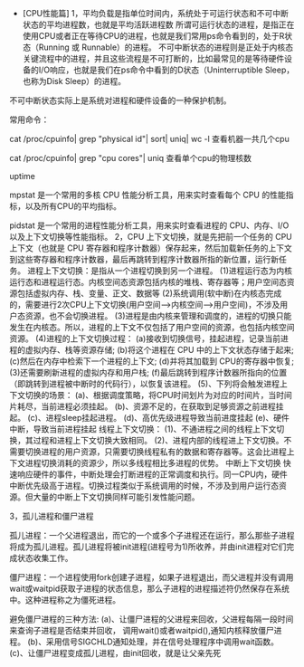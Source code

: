 - [CPU性能篇]
1，平均负载是指单位时间内，系统处于可运行状态和不可中断状态的平均进程数，也就是平均活跃进程数
所谓可运行状态的进程，是指正在使用CPU或者正在等待CPU的进程，也就是我们常用ps命令看到的，处于R状态（Running 或 Runnable）的进程。
不可中断状态的进程则是正处于内核态关键流程中的进程，并且这些流程是不可打断的，比如最常见的是等待硬件设备的I/O响应，也就是我们在ps命令中看到的D状态（Uninterruptible Sleep，也称为Disk Sleep）的进程。

不可中断状态实际上是系统对进程和硬件设备的一种保护机制。

常用命令：

cat /proc/cpuinfo| grep "physical id"| sort| uniq| wc -l
查看机器一共几个cpu

cat /proc/cpuinfo| grep "cpu cores"| uniq
查看单个cpu的物理核数

uptime

mpstat 是一个常用的多核 CPU 性能分析工具，用来实时查看每个 CPU 的性能指标，以及所有CPU的平均指标。

pidstat 是一个常用的进程性能分析工具，用来实时查看进程的 CPU、内存、I/O 以及上下文切换等性能指标。
2，CPU 上下文切换，就是先把前一个任务的 CPU 上下文（也就是 CPU 寄存器和程序计数器）保存起来，然后加载新任务的上下文到这些寄存器和程序计数器，最后再跳转到程序计数器所指的新位置，运行新任务。
进程上下文切换：是指从一个进程切换到另一个进程。
(1)进程运行态为内核运行态和进程运行态。内核空间态资源包括内核的堆栈、寄存器等；用户空间态资源包括虚拟内存、栈、变量、正文、数据等
(2)系统调用(软中断)在内核态完成的，需要进行2次CPU上下文切换(用户空间-->内核空间-->用户空间)，不涉及用户态资源，也不会切换进程。
(3)进程是由内核来管理和调度的，进程的切换只能发生在内核态。所以，进程的上下文不仅包括了用户空间的资源，也包括内核空间资源。
(4)进程的上下文切换过程：
(a)接收到切换信号，挂起进程，记录当前进程的虚拟内存、栈等资源存储;
(b)将这个进程在 CPU 中的上下文状态存储于起来;
(c)然后在内存中检索下一个进程的上下文;
(d)并将其加载到 CPU的寄存器中恢复;
(3)还需要刷新进程的虚拟内存和用户栈;
(f)最后跳转到程序计数器所指向的位置（即跳转到进程被中断时的代码行），以恢复该进程。
(5)、下列将会触发进程上下文切换的场景：
(a)、根据调度策略，将CPU时间划片为对应的时间片，当时间片耗尽，当前进程必须挂起。
(b)、资源不足的，在获取到足够资源之前进程挂起。
(c)、进程sleep挂起进程。
(d)、高优先级进程导致当前进度挂起
(e)、硬件中断，导致当前进程挂起
线程上下文切换：
(1)、不通进程之间的线程上下文切换，其过程和进程上下文切换大致相同。
(2)、进程内部的线程进上下文切换。不需要切换进程的用户资源，只需要切换线程私有的数据和寄存器等。这会比进程上下文进程切换消耗的资源少，所以多线程相比多进程的优势。
中断上下文切换
快速响应硬件的事件，中断处理会打断进程的正常调度和执行。同一CPU内，硬件中断优先级高于进程。切换过程类似于系统调用的时候，不涉及到用户运行态资源。但大量的中断上下文切换同样可能引发性能问题。

3，孤儿进程和僵尸进程

孤儿进程：一个父进程退出，而它的一个或多个子进程还在运行，那么那些子进程将成为孤儿进程。孤儿进程将被init进程(进程号为1)所收养，并由init进程对它们完成状态收集工作。

僵尸进程：一个进程使用fork创建子进程，如果子进程退出，而父进程并没有调用wait或waitpid获取子进程的状态信息，那么子进程的进程描述符仍然保存在系统中。这种进程称之为僵死进程。

避免僵尸进程的三种方法:
(a)、让僵尸进程的父进程来回收，父进程每隔一段时间来查询子进程是否结束并回收，
调用wait()或者waitpid(),通知内核释放僵尸进程。
(b)、采用信号SIGCHLD通知处理，并在信号处理程序中调用wait函数。
(c)、让僵尸进程变成孤儿进程，由init回收，就是让父亲先死